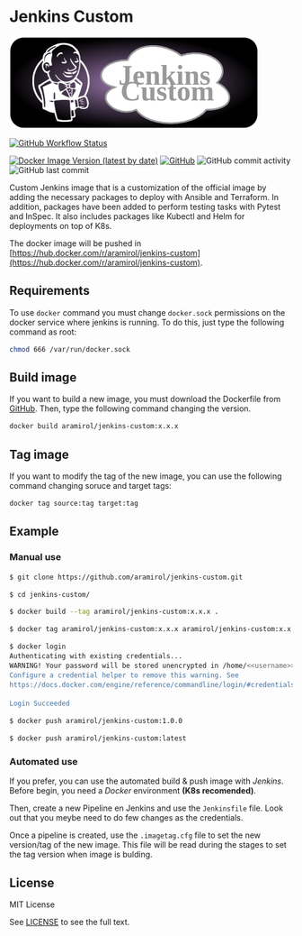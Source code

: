 # Jenkins Custom

![](images/jenkins-custom.png)

[![GitHub Workflow Status](https://img.shields.io/github/workflow/status/aramirol/jenkins-custom/Docker%20Image%20CI?label=Docker%20Image%20CI&logo=githubactions&logoColor=white)](https://github.com/aramirol/jenkins-custom/actions/workflows/docker-image.yml)

[![Docker Image Version (latest by date)](https://img.shields.io/docker/v/aramirol/jenkins-custom?logo=docker&logoColor=white)](https://hub.docker.com/r/aramirol/jenkins-custom)
[![GitHub](https://img.shields.io/github/license/aramirol/jenkins-custom?logo=github&logoColor=white)](https://github.com/aramirol/jenkins-custom/blob/main/LICENSE)
![GitHub commit activity](https://img.shields.io/github/commit-activity/m/aramirol/jenkins-custom?logo=github&logoColor=white)
![GitHub last commit](https://img.shields.io/github/last-commit/aramirol/jenkins-custom?logo=github&logoColor=white)

Custom Jenkins image that is a customization of the official image by adding the necessary packages to deploy with Ansible and Terraform. In addition, packages have been added to perform testing tasks with Pytest and InSpec. It also includes packages like Kubectl and Helm for deployments on top of K8s.

The docker image will be pushed in [https://hub.docker.com/r/aramirol/jenkins-custom](https://hub.docker.com/r/aramirol/jenkins-custom).

## Requirements

To use `docker` command you must change `docker.sock` permissions on the docker service where jenkins is running. To do this, just type the following command as root:

```sh
chmod 666 /var/run/docker.sock
```

## Build image

If you want to build a new image, you must download the Dockerfile from [GitHub](https://github.com/aramirol/jenkins-custom). Then, type the following command changing the version.

```sh
docker build aramirol/jenkins-custom:x.x.x
```

## Tag image
If you want to modify the tag of the new image, you can use the following command changing soruce and target tags:

```sh
docker tag source:tag target:tag
```

## Example
### Manual use
```sh
$ git clone https://github.com/aramirol/jenkins-custom.git
```
```sh
$ cd jenkins-custom/
```
```sh
$ docker build --tag aramirol/jenkins-custom:x.x.x .
```
```sh
$ docker tag aramirol/jenkins-custom:x.x.x aramirol/jenkins-custom:x.x.y
```
```sh
$ docker login
Authenticating with existing credentials...
WARNING! Your password will be stored unencrypted in /home/<<username>>/.docker/config.json.
Configure a credential helper to remove this warning. See
https://docs.docker.com/engine/reference/commandline/login/#credentials-store

Login Succeeded
```
```sh
$ docker push aramirol/jenkins-custom:1.0.0
```
```sh
$ docker push aramirol/jenkins-custom:latest
```

### Automated use
If you prefer, you can use the automated build & push image with *Jenkins*. Before begin, you need a *Docker* environment **(K8s recomended)**.

Then, create a new Pipeline en Jenkins and use the `Jenkinsfile` file. Look out that you meybe need to do few changes as the credentials.

Once a pipeline is created, use the `.imagetag.cfg` file to set the new version/tag of the new image. This file will be read during the stages to set the tag version when image is bulding.

## License

MIT License

See [LICENSE](https://github.com/aramirol/jenkins-custom/blob/main/LICENSE) to see the full text.
